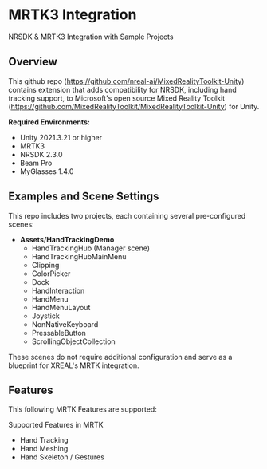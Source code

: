 # MRTK3 Integration

NRSDK & MRTK3 Integration with Sample Projects

## Overview

This github repo (https://github.com/nreal-ai/MixedRealityToolkit-Unity) contains extension that adds compatibility for NRSDK, including hand tracking support, to Microsoft's open source Mixed Reality Toolkit (https://github.com/MixedRealityToolkit/MixedRealityToolkit-Unity) for Unity. 

**Required Environments:**

- Unity 2021.3.21 or higher
- MRTK3
- NRSDK 2.3.0
- Beam Pro
- MyGlasses 1.4.0

## Examples and Scene Settings

This repo includes two projects, each containing several pre-configured scenes:

- **Assets/HandTrackingDemo**
  - HandTrackingHub (Manager scene)
  - HandTrackingHubMainMenu
  - Clipping
  - ColorPicker
  - Dock
  - HandInteraction
  - HandMenu
  - HandMenuLayout
  - Joystick
  - NonNativeKeyboard
  - PressableButton
  - ScrollingObjectCollection

These scenes do not require additional configuration and serve as a blueprint for XREAL's MRTK integration.

## Features

This following MRTK Features are supported:

Supported Features in MRTK

- Hand Tracking
- Hand Meshing
- Hand Skeleton / Gestures
